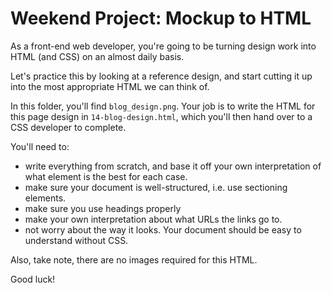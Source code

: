 # Weekend Project: Mockup to HTML

As a front-end web developer, you're going to be turning design work into HTML (and CSS) on an almost daily basis.

Let's practice this by looking at a reference design, and start cutting it up into the most appropriate HTML we can think of.

In this folder, you'll find `blog_design.png`. Your job is to write the HTML for this page design in `14-blog-design.html`, which you'll then hand over to a CSS developer to complete.

You'll need to:

- write everything from scratch, and base it off your own interpretation of what element is the best for each case.
- make sure your document is well-structured, i.e. use sectioning elements.
- make sure you use headings properly
- make your own interpretation about what URLs the links go to.
- not worry about the way it looks. Your document should be easy to understand without CSS.

Also, take note, there are no images required for this HTML.

Good luck!
